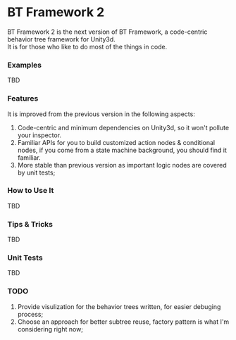 BT Framework 2
============
BT Framework 2 is the next version of BT Framework, a code-centric behavior tree framework for Unity3d.<br>
It is for those who like to do most of the things in code.

### Examples
TBD

### Features
It is improved from the previous version in the following aspects:

1. Code-centric and minimum dependencies on Unity3d, so it won't pollute your inspector.
2. Familiar APIs for you to build customized action nodes & conditional nodes, if you come from a state machine background, you should find it familiar.
3. More stable than previous version as important logic nodes are covered by unit tests;

### How to Use It
TBD

### Tips & Tricks
TBD

### Unit Tests
TBD

### TODO
1. Provide visulization for the behavior trees written, for easier debuging process;
2. Choose an approach for better subtree reuse, factory pattern is what I'm considering right now;
